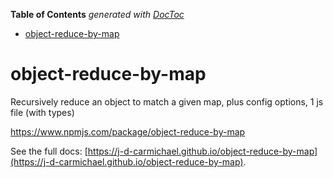 <!-- START doctoc generated TOC please keep comment here to allow auto update -->
<!-- DON'T EDIT THIS SECTION, INSTEAD RE-RUN doctoc TO UPDATE -->
**Table of Contents**  *generated with [DocToc](https://github.com/thlorenz/doctoc)*

- [object-reduce-by-map](#object-reduce-by-map)

<!-- END doctoc generated TOC please keep comment here to allow auto update -->

# object-reduce-by-map

Recursively reduce an object to match a given map, plus config options, 1 js file (with types)

https://www.npmjs.com/package/object-reduce-by-map

See the full docs: [https://j-d-carmichael.github.io/object-reduce-by-map](https://j-d-carmichael.github.io/object-reduce-by-map).
